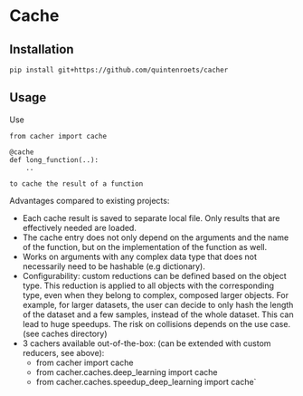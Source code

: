 # Cache

## Installation

```shell
pip install git+https://github.com/quintenroets/cacher
```

## Usage
Use

```shell
from cacher import cache

@cache
def long_function(..):
    ..

to cache the result of a function
```


Advantages compared to existing projects:
* Each cache result is saved to separate local file. Only results that are effectively needed are loaded.
* The cache entry does not only depend on the arguments and the name of the function, but on the implementation of the function as well. 
* Works on arguments with any complex data type that does not necessarily need to be hashable (e.g dictionary).
* Configurability: custom reductions can be defined based on the object type. This reduction is applied to all objects with the corresponding type, even when they belong to complex, composed larger objects. For example, for larger datasets, the user can decide to only hash the length of the dataset and a few samples, instead of the whole dataset. This can lead to huge speedups. The risk on collisions depends on the use case. (see caches directory)
* 3 cachers available out-of-the-box: (can be extended with custom reducers, see above):
  * from cacher import cache
  * from cacher.caches.deep_learning import cache
  * from cacher.caches.speedup_deep_learning import cache`
